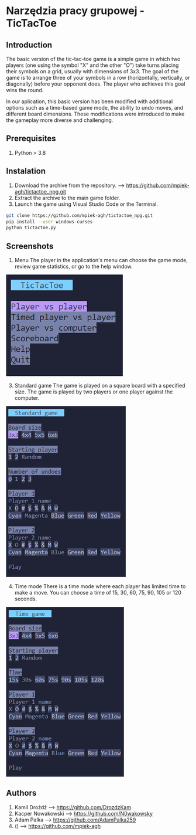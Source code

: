 
# Narzędzia pracy grupowej - TicTacToe

## Introduction
The basic version of the tic-tac-toe game is a simple game in which two players (one using the symbol "X" and the other "O") take turns placing their symbols on a grid, usually with dimensions of 3x3. The goal of the game is to arrange three of your symbols in a row (horizontally, vertically, or diagonally) before your opponent does. The player who achieves this goal wins the round.


In our aplication, this basic version has been modified with additional options such as a time-based game mode, the ability to undo moves, and different board dimensions. These modifications were introduced to make the gameplay more diverse and challenging.


## Prerequisites
1. Python > 3.8

## Instalation
1. Download the archive from the repository. --> https://github.com/mpiek-agh/tictactoe_npg.git
2. Extract the archive to the main game folder.
3. Launch the game using Visual Studio Code or the Terminal.

```bash
git clone https://github.com/mpiek-agh/tictactoe_npg.git
pip install --user windows-curses
python tictactoe.py
```

## Screenshots

1. Menu
The player in the application's menu can choose the game mode, review game statistics, or go to the help window.

![App Screenshot](/screenshots/menu.png)

3. Standard game
The game is played on a square board with a specified size. The game is played by two players or one player against the computer.

![App Screenshot](/screenshots/standard_game.png)

4. Time mode
There is a time mode where each player has limited time to make a move. You can choose a time of 15, 30, 60, 75, 90, 105 or 120 seconds.

![App Screenshot](/screenshots/time_mode.png)

## Authors
1. Kamil Drożdż --> https://github.com/DrozdzKam
2. Kacper Nowakowski --> https://github.com/N0wakowsky
3. Adam Palka --> https://github.com/AdamPalka259
4. () --> https://github.com/mpiek-agh
